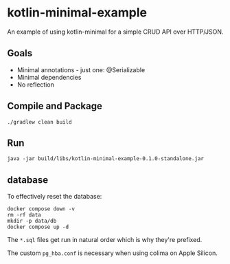 # kotlin-minimal-example

An example of using kotlin-minimal for a simple CRUD API over HTTP/JSON.

## Goals

* Minimal annotations - just one: @Serializable
* Minimal dependencies
* No reflection


## Compile and Package

```shell
./gradlew clean build
```

## Run

```shell
java -jar build/libs/kotlin-minimal-example-0.1.0-standalone.jar
```

## database

To effectively reset the database:
```shell
docker compose down -v
rm -rf data
mkdir -p data/db
docker compose up -d
```
The `*.sql` files get run in natural order which is why they're prefixed.

The custom `pg_hba.conf` is necessary when using colima on Apple Silicon.
